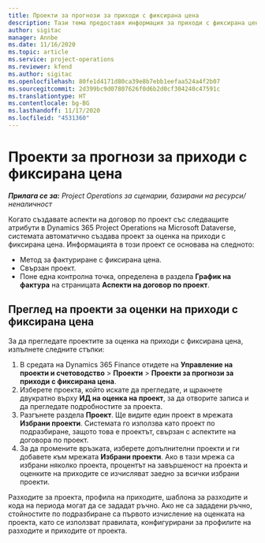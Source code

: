```yaml
---
title: Проекти за прогнози за приходи с фиксирана цена
description: Тази тема предоставя информация за приходи с фиксирана цена в проекти.
author: sigitac
manager: Annbe
ms.date: 11/16/2020
ms.topic: article
ms.service: project-operations
ms.reviewer: kfend
ms.author: sigitac
ms.openlocfilehash: 80fe1d4171d80ca39e8b7ebb1eefaa524a4f2b07
ms.sourcegitcommit: 2d399bc9d07807626f0d6b2d0cf304240c47591c
ms.translationtype: HT
ms.contentlocale: bg-BG
ms.lasthandoff: 11/17/2020
ms.locfileid: "4531360"
---
```

# <a name="fixed-price-revenue-estimate-projects"></a>Проекти за прогнози за приходи с фиксирана цена 

_**Прилага се за:** Project Operations за сценарии, базирани на ресурси/неналичност_

Когато създавате аспекти на договор по проект със следващите атрибути в Dynamics 365 Project Operations на Microsoft Dataverse, системата автоматично създава проект за оценка на приходи с фиксирана цена. Информацията в този проект се основава на следното:

  - Метод за фактуриране с фиксирана цена.
  - Свързан проект.
  - Поне една контролна точка, определена в раздела **График на фактура** на страницата **Аспекти на договор по проект**.

## <a name="review-fixed-price-revenue-estimates-projects"></a>Преглед на проекти за оценки на приходи с фиксирана цена
За да прегледате проектите за оценка на приходи с фиксирана цена, изпълнете следните стъпки:

1. В средата на Dynamics 365 Finance отидете на **Управление на проекти и счетоводство** > **Проекти** > **Проекти за прогнози за приходи с фиксирана цена**.
2. Изберете проекта, който искате да прегледате, и щракнете двукратно върху **ИД на оценка на проект**, за да отворите записа и да прегледате подробностите за проекта.
3. Разгънете раздела **Проект**. Ще видите един проект в мрежата **Избрани проекти**. Системата го използва като проект по подразбиране, защото това е проектът, свързан с аспектите на договора по проект. 
4. За да промените връзката, изберете допълнителни проекти и ги добавете към мрежата **Избрани проекти**. Ако в тази мрежа са избрани няколко проекта, процентът на завършеност на проекта и оценките на приходите се изчисляват заедно за всички избрани проекти.

  Разходите за проекта, профила на приходите, шаблона за разходите и кода на периода могат да се зададат ръчно. Ако не са зададени ръчно, стойностите по подразбиране са първото изчисление на оценката на проекта, като се използват правилата, конфигурирани за профилите на разходите и приходите от проекта.

